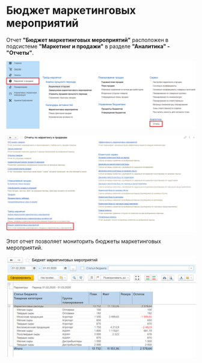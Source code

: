 # Бюджет маркетинговых мероприятий

Отчет **"Бюджет маркетинговых мероприятий"** расположен в подсистеме **"Маркетинг и продажи"** в разделе **"Аналитика" - "Отчеты"**.

[![1][1]][1]

[![2][2]][2]

Этот отчет позволяет мониторить бюджеты маркетинговых мероприятий.

[![3][3]][3]

[1]: BudgetMarketingEvents.assets/1.png
[2]: BudgetMarketingEvents.assets/2.png
[3]: BudgetMarketingEvents.assets/3.png
